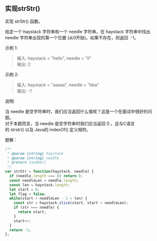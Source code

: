 ## 实现strStr()

实现 strStr() 函数。

给定一个 haystack 字符串和一个 needle 字符串，在 haystack 字符串中找出 needle 字符串出现的第一个位置 (从0开始)。如果不存在，则返回  -1。

示例 1:

> 输入: haystack = "hello", needle = "ll"  
> 输出: 2  

示例 2:

> 输入: haystack = "aaaaa", needle = "bba"  
> 输出: -1

说明:

当 needle 是空字符串时，我们应当返回什么值呢？这是一个在面试中很好的问题。  
对于本题而言，当 needle 是空字符串时我们应当返回 0 。这与C语言的 strstr() 以及 Java的 indexOf() 定义相符。

题解：

```javascript
/**
 * @param {string} haystack
 * @param {string} needle
 * @return {number}
 */
var strStr = function(haystack, needle) {
  if (needle.length === 0) return 0;
  const needleLen = needle.length;
  const len = haystack.length;
  let start = 0;
  let flag = false;
  while(start + needleLen - 1 < len) {
    const str = haystack.slice(start, start + needleLen);
    if (str === needle) {
      return start;
    }
    start++;
  }
  return -1;
};
```